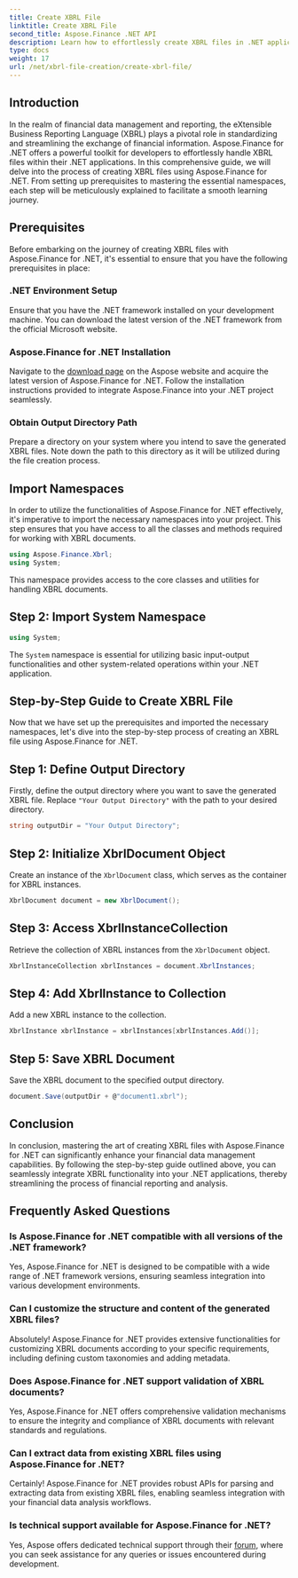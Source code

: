 ```yaml
---
title: Create XBRL File
linktitle: Create XBRL File
second_title: Aspose.Finance .NET API
description: Learn how to effortlessly create XBRL files in .NET applications using Aspose.Finance, streamlining financial data management and reporting processes.
type: docs
weight: 17
url: /net/xbrl-file-creation/create-xbrl-file/
---
```

## Introduction
In the realm of financial data management and reporting, the eXtensible Business Reporting Language (XBRL) plays a pivotal role in standardizing and streamlining the exchange of financial information. Aspose.Finance for .NET offers a powerful toolkit for developers to effortlessly handle XBRL files within their .NET applications. In this comprehensive guide, we will delve into the process of creating XBRL files using Aspose.Finance for .NET. From setting up prerequisites to mastering the essential namespaces, each step will be meticulously explained to facilitate a smooth learning journey.
## Prerequisites
Before embarking on the journey of creating XBRL files with Aspose.Finance for .NET, it's essential to ensure that you have the following prerequisites in place:
### .NET Environment Setup
Ensure that you have the .NET framework installed on your development machine. You can download the latest version of the .NET framework from the official Microsoft website.
### Aspose.Finance for .NET Installation
Navigate to the [download page](https://releases.aspose.com/finance/net/) on the Aspose website and acquire the latest version of Aspose.Finance for .NET. Follow the installation instructions provided to integrate Aspose.Finance into your .NET project seamlessly.
### Obtain Output Directory Path
Prepare a directory on your system where you intend to save the generated XBRL files. Note down the path to this directory as it will be utilized during the file creation process.
## Import Namespaces
In order to utilize the functionalities of Aspose.Finance for .NET effectively, it's imperative to import the necessary namespaces into your project. This step ensures that you have access to all the classes and methods required for working with XBRL documents.
```csharp
using Aspose.Finance.Xbrl;
using System;
```
This namespace provides access to the core classes and utilities for handling XBRL documents.
## Step 2: Import System Namespace
```csharp
using System;
```
The `System` namespace is essential for utilizing basic input-output functionalities and other system-related operations within your .NET application.
## Step-by-Step Guide to Create XBRL File
Now that we have set up the prerequisites and imported the necessary namespaces, let's dive into the step-by-step process of creating an XBRL file using Aspose.Finance for .NET.
## Step 1: Define Output Directory
Firstly, define the output directory where you want to save the generated XBRL file. Replace `"Your Output Directory"` with the path to your desired directory.
```csharp
string outputDir = "Your Output Directory";
```
## Step 2: Initialize XbrlDocument Object
Create an instance of the `XbrlDocument` class, which serves as the container for XBRL instances.
```csharp
XbrlDocument document = new XbrlDocument();
```
## Step 3: Access XbrlInstanceCollection
Retrieve the collection of XBRL instances from the `XbrlDocument` object.
```csharp
XbrlInstanceCollection xbrlInstances = document.XbrlInstances;
```
## Step 4: Add XbrlInstance to Collection
Add a new XBRL instance to the collection.
```csharp
XbrlInstance xbrlInstance = xbrlInstances[xbrlInstances.Add()];
```
## Step 5: Save XBRL Document
Save the XBRL document to the specified output directory.
```csharp
document.Save(outputDir + @"document1.xbrl");
```
## Conclusion
In conclusion, mastering the art of creating XBRL files with Aspose.Finance for .NET can significantly enhance your financial data management capabilities. By following the step-by-step guide outlined above, you can seamlessly integrate XBRL functionality into your .NET applications, thereby streamlining the process of financial reporting and analysis.
## Frequently Asked Questions
### Is Aspose.Finance for .NET compatible with all versions of the .NET framework?
Yes, Aspose.Finance for .NET is designed to be compatible with a wide range of .NET framework versions, ensuring seamless integration into various development environments.
### Can I customize the structure and content of the generated XBRL files?
Absolutely! Aspose.Finance for .NET provides extensive functionalities for customizing XBRL documents according to your specific requirements, including defining custom taxonomies and adding metadata.
### Does Aspose.Finance for .NET support validation of XBRL documents?
Yes, Aspose.Finance for .NET offers comprehensive validation mechanisms to ensure the integrity and compliance of XBRL documents with relevant standards and regulations.
### Can I extract data from existing XBRL files using Aspose.Finance for .NET?
Certainly! Aspose.Finance for .NET provides robust APIs for parsing and extracting data from existing XBRL files, enabling seamless integration with your financial data analysis workflows.
### Is technical support available for Aspose.Finance for .NET?
Yes, Aspose offers dedicated technical support through their [forum](https://forum.aspose.com/c/finance/43), where you can seek assistance for any queries or issues encountered during development.
